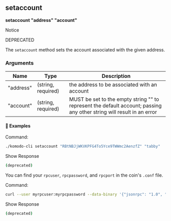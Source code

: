 ## setaccount

**setaccount "address" "account"**

Notice

DEPRECATED

The `setaccount` method sets the account associated with the given address.

### Arguments

| Name      | Type               | Description                                                  |
| --------- | ------------------ | ------------------------------------------------------------ |
| "address" | (string, required) | the address to be associated with an account                 |
| "account" | (string, required) | MUST be set to the empty string "" to represent the default account; passing any other string will result in an error |

#### 📌 Examples

Command:

```bash
./komodo-cli setaccount "RBtNBJjWKVKPFG4To5Yce9TWWmc2AenzfZ" "tabby"
```

Show Response

```bash
(deprecated)
```

You can find your `rpcuser`, `rpcpassword`, and `rpcport` in the coin's `.conf` file.

Command:

```bash
curl --user myrpcuser:myrpcpassword --data-binary '{"jsonrpc": "1.0", "id":"curltest", "method": "setaccount", "params": ["RBtNBJjWKVKPFG4To5Yce9TWWmc2AenzfZ", "tabby"] }' -H 'content-type: text/plain;' http://127.0.0.1:myrpcport/
```

Show Response

```bash
(deprecated)
```